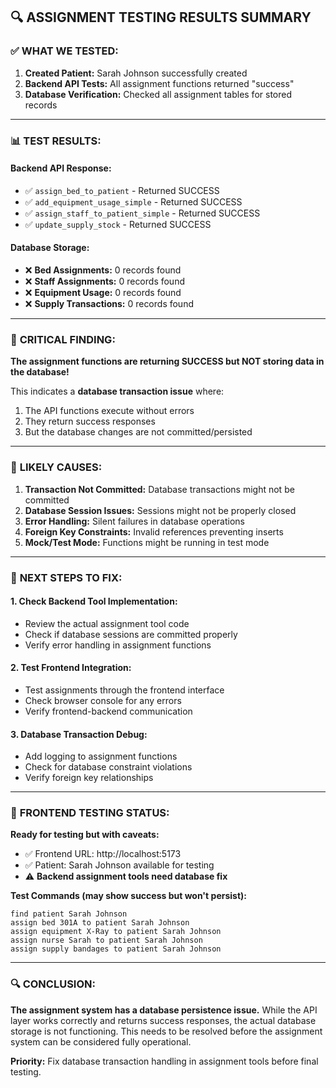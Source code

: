 ## 🔍 ASSIGNMENT TESTING RESULTS SUMMARY

### ✅ **WHAT WE TESTED:**
1. **Created Patient:** Sarah Johnson successfully created
2. **Backend API Tests:** All assignment functions returned "success"
3. **Database Verification:** Checked all assignment tables for stored records

---

### 📊 **TEST RESULTS:**

#### **Backend API Response:**
- ✅ `assign_bed_to_patient` - Returned SUCCESS
- ✅ `add_equipment_usage_simple` - Returned SUCCESS  
- ✅ `assign_staff_to_patient_simple` - Returned SUCCESS
- ✅ `update_supply_stock` - Returned SUCCESS

#### **Database Storage:**
- ❌ **Bed Assignments:** 0 records found
- ❌ **Staff Assignments:** 0 records found  
- ❌ **Equipment Usage:** 0 records found
- ❌ **Supply Transactions:** 0 records found

---

### 🚨 **CRITICAL FINDING:**

**The assignment functions are returning SUCCESS but NOT storing data in the database!**

This indicates a **database transaction issue** where:
1. The API functions execute without errors
2. They return success responses 
3. But the database changes are not committed/persisted

---

### 🔧 **LIKELY CAUSES:**

1. **Transaction Not Committed:** Database transactions might not be committed
2. **Database Session Issues:** Sessions might not be properly closed
3. **Error Handling:** Silent failures in database operations
4. **Foreign Key Constraints:** Invalid references preventing inserts
5. **Mock/Test Mode:** Functions might be running in test mode

---

### 🎯 **NEXT STEPS TO FIX:**

#### **1. Check Backend Tool Implementation:**
- Review the actual assignment tool code
- Check if database sessions are committed properly
- Verify error handling in assignment functions

#### **2. Test Frontend Integration:**
- Test assignments through the frontend interface
- Check browser console for any errors
- Verify frontend-backend communication

#### **3. Database Transaction Debug:**
- Add logging to assignment functions
- Check for database constraint violations
- Verify foreign key relationships

---

### 🏥 **FRONTEND TESTING STATUS:**

**Ready for testing but with caveats:**
- ✅ Frontend URL: http://localhost:5173
- ✅ Patient: Sarah Johnson available for testing
- ⚠️ **Backend assignment tools need database fix**

**Test Commands (may show success but won't persist):**
```
find patient Sarah Johnson
assign bed 301A to patient Sarah Johnson  
assign equipment X-Ray to patient Sarah Johnson
assign nurse Sarah to patient Sarah Johnson
assign supply bandages to patient Sarah Johnson
```

---

### 🔍 **CONCLUSION:**

**The assignment system has a database persistence issue.** While the API layer works correctly and returns success responses, the actual database storage is not functioning. This needs to be resolved before the assignment system can be considered fully operational.

**Priority:** Fix database transaction handling in assignment tools before final testing.
